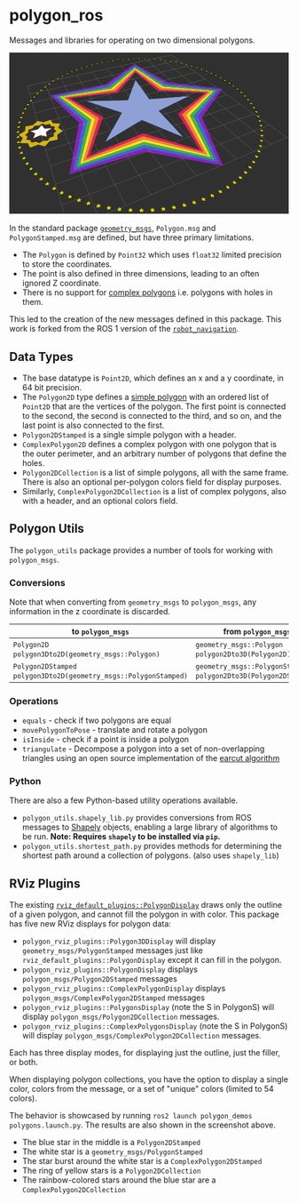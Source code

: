 # polygon_ros
Messages and libraries for operating on two dimensional polygons.

![rviz visualization of a bunch of polygons](demo.png)

In the standard package [`geometry_msgs`](https://github.com/ros2/common_interfaces/blob/rolling/geometry_msgs/msg/Polygon.msg), `Polygon.msg` and `PolygonStamped.msg` are defined, but have three primary limitations.
 * The `Polygon` is defined by `Point32` which uses `float32` limited precision to store the coordinates.
 * The point is also defined in three dimensions, leading to an often ignored Z coordinate.
 * There is no support for [complex polygons](https://en.wikipedia.org/wiki/Complex_polygon) i.e. polygons with holes in them.

This led to the creation of the new messages defined in this package. This work is forked from the ROS 1 version of the [`robot_navigation`](https://github.com/locusrobotics/robot_navigation).

## Data Types

 * The base datatype is `Point2D`, which defines an x and a y coordinate, in 64 bit precision.
 * The `Polygon2D` type defines a [simple polygon](https://en.wikipedia.org/wiki/Simple_polygon) with an ordered list of `Point2D` that are the vertices of the polygon. The first point is connected to the second, the second is connected to the third, and so on, and the last point is also connected to the first.
 * `Polygon2DStamped` is a single simple polygon with a header.
 * `ComplexPolygon2D` defines a complex polygon with one polygon that is the outer perimeter, and an arbitrary number of polygons that define the holes.
 * `Polygon2DCollection` is a list of simple polygons, all with the same frame. There is also an optional per-polygon colors field for display purposes.
 * Similarly, `ComplexPolygon2DCollection` is a list of complex polygons, also with a header, and an optional colors field.

## Polygon Utils
The `polygon_utils` package provides a number of tools for working with `polygon_msgs`.

### Conversions
Note that when converting from `geometry_msgs` to `polygon_msgs`, any information in the z coordinate is discarded.

| to `polygon_msgs` | from `polygon_msgs` |
| -- | -- |
| `Polygon2D polygon3Dto2D(geometry_msgs::Polygon)` |`geometry_msgs::Polygon polygon2Dto3D(Polygon2D)`
| `Polygon2DStamped polygon3Dto2D(geometry_msgs::PolygonStamped)` | `geometry_msgs::PolygonStamped polygon2Dto3D(Polygon2DStamped)`

### Operations
 * `equals` - check if two polygons are equal
 * `movePolygonToPose` - translate and rotate a polygon
 * `isInside` - check if a point is inside a polygon
  * `triangulate` - Decompose a polygon into a set of non-overlapping triangles using an open source implementation of the [earcut algorithm](https://github.com/mapbox/earcut.hpp)

### Python
There are also a few Python-based utility operations available.
 * `polygon_utils.shapely_lib.py` provides conversions from ROS messages to [Shapely](https://shapely.readthedocs.io/en/stable/manual.html) objects, enabling a large library of algorithms to be run. **Note: Requires `shapely` to be installed via `pip`.**
 * `polygon_utils.shortest_path.py` provides methods for determining the shortest path around a collection of polygons. (also uses `shapely_lib`)

## RViz Plugins

The existing [`rviz_default_plugins::PolygonDisplay`](https://github.com/ros2/rviz/blob/ros2/rviz_default_plugins/src/rviz_default_plugins/displays/polygon/polygon_display.cpp) draws only the outline of a given polygon, and cannot fill the polygon in with color. This package has five new RViz displays for polygon data:
 * `polygon_rviz_plugins::Polygon3DDisplay` will display `geometry_msgs/PolygonStamped` messages just like `rviz_default_plugins::PolygonDisplay` except it can fill in the polygon.
 * `polygon_rviz_plugins::PolygonDisplay` displays `polygon_msgs/Polygon2DStamped` messages
 * `polygon_rviz_plugins::ComplexPolygonDisplay` displays `polygon_msgs/ComplexPolygon2DStamped` messages
 * `polygon_rviz_plugins::PolygonsDisplay` (note the S in PolygonS) will display `polygon_msgs/Polygon2DCollection` messages.
 * `polygon_rviz_plugins::ComplexPolygonsDisplay` (note the S in PolygonS) will display `polygon_msgs/ComplexPolygon2DCollection` messages.

Each has three display modes, for displaying just the outline, just the filler, or both.

When displaying polygon collections, you have the option to display a single color, colors from the message, or a set of "unique" colors (limited to 54 colors).

The behavior is showcased by running `ros2 launch polygon_demos polygons.launch.py`. The results are also shown in the screenshot above.
 * The blue star in the middle is a `Polygon2DStamped`
 * The white star is a `geometry_msgs/PolygonStamped`
 * The star burst around the white star is a `ComplexPolygon2DStamped`
 * The ring of yellow stars is a `Polygon2DCollection`
 * The rainbow-colored stars around the blue star are a `ComplexPolygon2DCollection`
